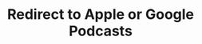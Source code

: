 ---
title: Redirect to Apple or Google Podcasts
redirect_from:
- /078r/
- /zadnja/
redirect_to: https://pod.fo/e/12cf7b
---